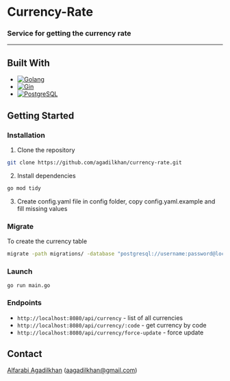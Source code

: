 # Currency-Rate
### Service for getting the currency rate
***
## Built With
* [![Golang][Golang-badge]][Golang-url]
* [![Gin][Gin-badge]][Gin-url]
* [![PostgreSQL][PostgreSQL-badge]][PostgreSQL-url]


[Golang-badge]: https://img.shields.io/badge/Go-00ADD8?style=for-the-badge&logo=go&logoColor=white
[Golang-url]: https://golang.org/
[Gin-badge]: https://img.shields.io/badge/Gin-00ADD8?style=for-the-badge&logo=go&logoColor=white
[Gin-url]: https://gin-gonic.com/
[PostgreSQL-badge]: https://img.shields.io/badge/PostgreSQL-336791?style=for-the-badge&logo=postgresql&logoColor=white
[PostgreSQL-url]: https://www.postgresql.org/

## Getting Started
### Installation
1. Clone the repository
```sh
git clone https://github.com/agadilkhan/currency-rate.git
```
2. Install dependencies
```sh
go mod tidy
   ```
3. Create config.yaml file in config folder, copy config.yaml.example and fill missing values

### Migrate
To create the currency table
```sh
migrate -path migrations/ -database "postgresql://username:password@localhost:5432/database_name?sslmode=disable" -verbose up
```

### Launch
```
go run main.go
```

### Endpoints
- ```http://localhost:8080/api/currency``` - list of all currencies
- ```http://localhost:8080/api/currency/:code``` - get currency by code
- ```http://localhost:8080/api/currency/force-update``` - force update

## Contact

[Alfarabi Agadilkhan](https://t.me/agadilkhan) (aagadilkhan@gmail.com)